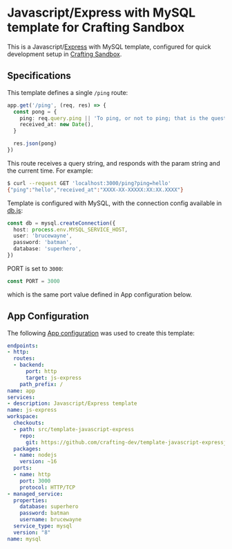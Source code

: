 # Javascript/Express with MySQL template for Crafting Sandbox

This is a Javascript/[Express](https://expressjs.com/) with MySQL template, configured for quick development setup in [Crafting Sandbox](https://crafting.readme.io/docs).

## Specifications

This template defines a single `/ping` route:
```ts
app.get('/ping', (req, res) => {
  const pong = {
    ping: req.query.ping || 'To ping, or not to ping; that is the question.',
    received_at: new Date(),
  }

  res.json(pong)
})
```

This route receives a query string, and responds with the param string and the current time. For example:
```bash
$ curl --request GET 'localhost:3000/ping?ping=hello'
{"ping":"hello","received_at":"XXXX-XX-XXXXX:XX:XX.XXXX"}
```

Template is configured with MySQL, with the connection config available in [db.js](src/db.js):
```ts
const db = mysql.createConnection({
  host: process.env.MYSQL_SERVICE_HOST,
  user: 'brucewayne',
  password: 'batman',
  database: 'superhero',
})
```

PORT is set to `3000`:
```ts
const PORT = 3000
```

which is the same port value defined in App configuration below.

## App Configuration

The following [App configuration](https://crafting.readme.io/docs/app-spec) was used to create this template:

```yaml
endpoints:
- http:
  routes:
  - backend:
      port: http
      target: js-express
    path_prefix: /
name: app
services:
- description: Javascript/Express template
name: js-express
workspace:
  checkouts:
  - path: src/template-javascript-express
    repo:
      git: https://github.com/crafting-dev/template-javascript-expressjs.git
  packages:
  - name: nodejs
    version: ~16
  ports:
  - name: http
    port: 3000
    protocol: HTTP/TCP
- managed_service:
  properties:
    database: superhero
    password: batman
    username: brucewayne
  service_type: mysql
  version: "8"
name: mysql
```
